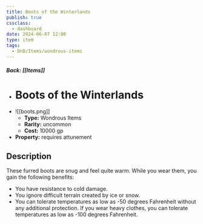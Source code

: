 ```yaml
---
title: Boots of the Winterlands
publish: true
cssclass:
  - dashboard
date: 2024-06-07 12:00
type: item
tags:
  - DnD/Items/wondrous-items
---
```


##### Back: [[Items]]

- # Boots of the Winterlands
- ![[boots.png]]
    - **Type:** Wondrous Items
    - **Rarity:** uncommon
    - **Cost:** 10000 gp
- **Property:** requires attunement



## Description 

These furred boots are snug and feel quite warm. While you wear them, you gain the following benefits:<ul><li>You have resistance to cold damage.</li><li>You ignore difficult terrain created by ice or snow.</li><li>You can tolerate temperatures as low as -50 degrees Fahrenheit without any additional protection. If you wear heavy clothes, you can tolerate temperatures as low as -100 degrees Fahrenheit.</li></ul>
